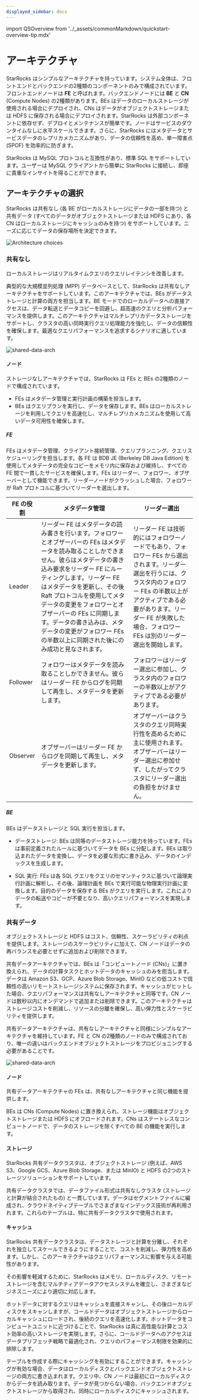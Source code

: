 ```yaml
---
displayed_sidebar: docs
---
```

import QSOverview from '../_assets/commonMarkdown/quickstart-overview-tip.mdx'

# アーキテクチャ

StarRocks はシンプルなアーキテクチャを持っています。システム全体は、フロントエンドとバックエンドの2種類のコンポーネントのみで構成されています。フロントエンドノードは **FE** と呼ばれます。バックエンドノードには **BE** と **CN** (Compute Nodes) の2種類があります。BEs はデータのローカルストレージが使用される場合にデプロイされ、CNs はデータがオブジェクトストレージまたは HDFS に保存される場合にデプロイされます。StarRocks は外部コンポーネントに依存せず、デプロイとメンテナンスが簡単です。ノードはサービスのダウンタイムなしに水平スケールできます。さらに、StarRocks にはメタデータとサービスデータのレプリカメカニズムがあり、データの信頼性を高め、単一障害点 (SPOF) を効率的に防ぎます。

StarRocks は MySQL プロトコルと互換性があり、標準 SQL をサポートしています。ユーザーは MySQL クライアントから簡単に StarRocks に接続し、即座に貴重なインサイトを得ることができます。

## アーキテクチャの選択

StarRocks は共有なし (各 BE がローカルストレージにデータの一部を持つ) と共有データ (すべてのデータがオブジェクトストレージまたは HDFS にあり、各 CN はローカルストレージにキャッシュのみを持つ) をサポートしています。ニーズに応じてデータの保存場所を決定できます。

![Architecture choices](../_assets/architecture_choices.png)

### 共有なし

ローカルストレージはリアルタイムクエリのクエリレイテンシを改善します。

典型的な大規模並列処理 (MPP) データベースとして、StarRocks は共有なしアーキテクチャをサポートしています。このアーキテクチャでは、BEs がデータストレージと計算の両方を担当します。BE モードでのローカルデータへの直接アクセスは、データ転送とデータコピーを回避し、超高速のクエリと分析パフォーマンスを提供します。このアーキテクチャはマルチレプリカデータストレージをサポートし、クラスタの高い同時実行クエリ処理能力を強化し、データの信頼性を確保します。最適なクエリパフォーマンスを追求するシナリオに適しています。

![shared-data-arch](../_assets/shared-nothing.png)

#### ノード

ストレージなしアーキテクチャでは、StarRocks は FEs と BEs の2種類のノードで構成されています。

- FEs はメタデータ管理と実行計画の構築を担当します。
- BEs はクエリプランを実行し、データを保存します。BEs はローカルストレージを利用してクエリを高速化し、マルチレプリカメカニズムを使用して高いデータ可用性を確保します。

##### FE

FEs はメタデータ管理、クライアント接続管理、クエリプランニング、クエリスケジューリングを担当します。各 FE は BDB JE (Berkeley DB Java Edition) を使用してメタデータの完全なコピーをメモリ内に保存および維持し、すべての FE 間で一貫したサービスを確保します。FEs はリーダー、フォロワー、オブザーバーとして機能できます。リーダーノードがクラッシュした場合、フォロワーが Raft プロトコルに基づいてリーダーを選出します。

| **FE の役割** | **メタデータ管理**                                                                                                                                                                                                                                                                                                                                                                                                | **リーダー選出**                |
| ----------- |------------------------------------------------------------------------------------------------------------------------------------------------------------------------------------------------------------------------------------------------------------------------------------------------------------------------------------------------------------------------------------------------------------------------| ---------------------------------- |
| Leader      | リーダー FE はメタデータの読み書きを行います。フォロワーとオブザーバーの FEs はメタデータを読み取ることしかできません。彼らはメタデータの書き込み要求をリーダー FE にルーティングします。リーダー FE はメタデータを更新し、その後 Raft プロトコルを使用してメタデータの変更をフォロワーとオブザーバーの FEs に同期します。データの書き込みは、メタデータの変更がフォロワー FEs の半数以上に同期された後にのみ成功と見なされます。 | リーダー FE は技術的にはフォロワーノードでもあり、フォロワー FEs から選出されます。リーダー選出を行うには、クラスタ内のフォロワー FEs の半数以上がアクティブである必要があります。リーダー FE が失敗した場合、フォロワー FEs は別のリーダー選出を開始します。 |
| Follower    | フォロワーはメタデータを読み取ることしかできません。彼らはリーダー FE からログを同期して再生し、メタデータを更新します。                                                                                                                                                                                                                                                                                                              | フォロワーはリーダー選出に参加し、クラスタ内のフォロワーの半数以上がアクティブである必要があります。 |
| Observer   | オブザーバーはリーダー FE からログを同期して再生し、メタデータを更新します。                                                                                                                                                                                                                                                                                                                                           | オブザーバーはクラスタのクエリ同時実行性を高めるために主に使用されます。オブザーバーはリーダー選出に参加せず、したがってクラスタにリーダー選出の負担をかけません。|

##### BE

BEs はデータストレージと SQL 実行を担当します。

- データストレージ: BEs は同等のデータストレージ能力を持っています。FEs は事前定義されたルールに基づいてデータを BEs に分配します。BEs は取り込まれたデータを変換し、データを必要な形式に書き込み、データのインデックスを生成します。

- SQL 実行: FEs は各 SQL クエリをクエリのセマンティクスに基づいて論理実行計画に解析し、その後、論理計画を BEs で実行可能な物理実行計画に変換します。目的のデータを保存する BEs がクエリを実行します。これによりデータの転送やコピーが不要となり、高いクエリパフォーマンスを実現します。

### 共有データ

オブジェクトストレージと HDFS はコスト、信頼性、スケーラビリティの利点を提供します。ストレージのスケーラビリティに加えて、CN ノードはデータの再バランスを必要とせずに追加および削除できます。

共有データアーキテクチャでは、BEs は「コンピュートノード (CNs)」に置き換えられ、データの計算タスクとホットデータのキャッシュのみを担当します。データは Amazon S3、GCP、Azure Blob Storage、MinIO などの低コストで信頼性の高いリモートストレージシステムに保存されます。キャッシュがヒットした場合、クエリパフォーマンスは共有なしアーキテクチャと同等です。CN ノードは数秒以内にオンデマンドで追加または削除できます。このアーキテクチャはストレージコストを削減し、リソースの分離を確保し、高い弾力性とスケーラビリティを提供します。

共有データアーキテクチャは、共有なしアーキテクチャと同様にシンプルなアーキテクチャを維持しています。FE と CN の2種類のノードのみで構成されており、唯一の違いはバックエンドオブジェクトストレージをプロビジョニングする必要があることです。

![shared-data-arch](../_assets/shared-data.png)

#### ノード

共有データアーキテクチャの FEs は、共有なしアーキテクチャと同じ機能を提供します。

BEs は CNs (Compute Nodes) に置き換えられ、ストレージ機能はオブジェクトストレージまたは HDFS にオフロードされます。CNs はステートレスなコンピュートノードで、データのストレージを除くすべての BE の機能を実行します。

#### ストレージ

StarRocks 共有データクラスタは、オブジェクトストレージ (例えば、AWS S3、Google GCS、Azure Blob Storage、または MinIO) と HDFS の2つのストレージソリューションをサポートしています。

共有データクラスタでは、データファイル形式は共有なしクラスタ (ストレージと計算が結合されたもの) と一貫しています。データはセグメントファイルに編成され、クラウドネイティブテーブルでさまざまなインデックス技術が再利用されます。これらのテーブルは、特に共有データクラスタで使用されます。

#### キャッシュ

StarRocks 共有データクラスタは、データストレージと計算を分離し、それぞれを独立してスケールできるようにすることで、コストを削減し、弾力性を高めます。しかし、このアーキテクチャはクエリパフォーマンスに影響を与える可能性があります。

その影響を軽減するために、StarRocks はメモリ、ローカルディスク、リモートストレージを含むマルチティアデータアクセスシステムを確立し、さまざまなビジネスニーズにより適切に対応します。

ホットデータに対するクエリはキャッシュを直接スキャンし、その後ローカルディスクをスキャンしますが、コールドデータはオブジェクトストレージからローカルキャッシュにロードされ、後続のクエリを高速化します。ホットデータをコンピュートユニットに近づけることで、StarRocks は真に高性能な計算とコスト効率の高いストレージを実現します。さらに、コールドデータへのアクセスはデータプリフェッチ戦略で最適化され、クエリのパフォーマンス制限を効果的に排除します。

テーブルを作成する際にキャッシングを有効にすることができます。キャッシングが有効な場合、データはローカルディスクとバックエンドオブジェクトストレージの両方に書き込まれます。クエリ中、CN ノードは最初にローカルディスクからデータを読み取ります。データが見つからない場合、バックエンドオブジェクトストレージから取得され、同時にローカルディスクにキャッシュされます。

<QSOverview />